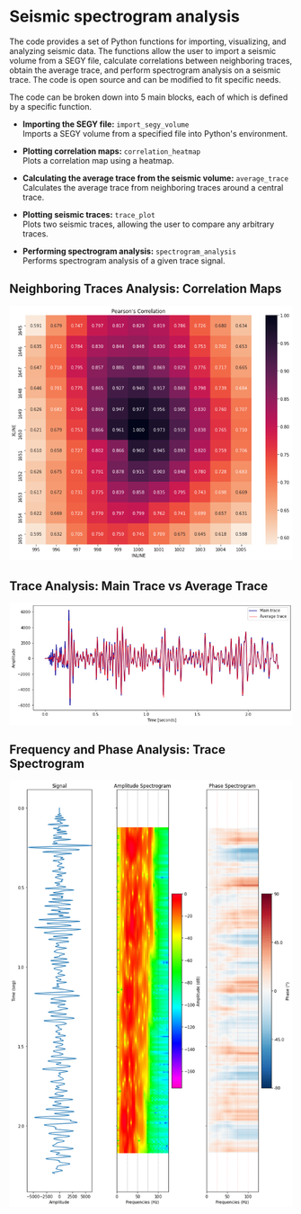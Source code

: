 # Seismic spectrogram analysis

The code provides a set of Python functions for importing, visualizing, and analyzing seismic data. The functions allow the user to import a seismic volume from a SEGY file, calculate correlations between neighboring traces, obtain the average trace, and perform spectrogram analysis on a seismic trace. The code is open source and can be modified to fit specific needs.

The code can be broken down into 5 main blocks, each of which is defined by a specific function.

* **Importing the SEGY file:** `import_segy_volume`<br>
Imports a SEGY volume from a specified file into Python's environment.<br>


* **Plotting correlation maps:** `correlation_heatmap`<br>
Plots a correlation map using a heatmap.<br>


* **Calculating the average trace from the seismic volume:** `average_trace`<br>
Calculates the average trace from neighboring traces around a central trace.<br>


* **Plotting seismic traces:** `trace_plot`<br>
Plots two seismic traces, allowing the user to compare any arbitrary traces.<br>


* **Performing spectrogram analysis:** `spectrogram_analysis`<br>
Performs spectrogram analysis of a given trace signal.<br>


## Neighboring Traces Analysis: Correlation Maps
<center>
  <img src="/images/02_correlation_map.png" alt="correlation_map" />
</center>

## Trace Analysis: Main Trace vs Average Trace 
<center>
  <img src="/images/03_trace_plot.png" alt="trace_plot" />
</center>

## Frequency and Phase Analysis: Trace Spectrogram
<center>
  <img src="/images/01_seismic_spectrogram.png" alt="trace_spectrogram" />
</center>
